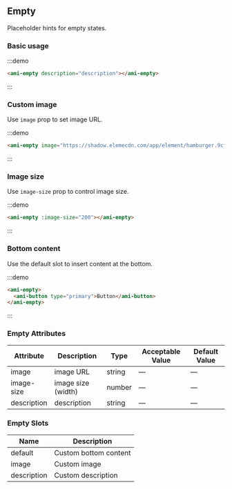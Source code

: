 ## Empty

Placeholder hints for empty states.

### Basic usage

:::demo

```html
<ami-empty description="description"></ami-empty>
```
:::

### Custom image

Use `image` prop to set image URL.

:::demo

```html
<ami-empty image="https://shadow.elemecdn.com/app/element/hamburger.9cf7b091-55e9-11e9-a976-7f4d0b07eef6.png"></ami-empty>
```
:::

### Image size

Use `image-size` prop to control image size.

:::demo

```html
<ami-empty :image-size="200"></ami-empty>
```
:::

### Bottom content

Use the default slot to insert content at the bottom.

:::demo

```html
<ami-empty>
  <ami-button type="primary">Button</ami-button>
</ami-empty>
```
:::

### Empty Attributes
| Attribute       | Description      | Type         | Acceptable Value    | Default Value   |
|-------------  |---------------- |---------------- |---------------------- |-------- |
| image          | image URL       | string  |          —             |    —     |
| image-size    | image size (width)  | number | — |    —  |
| description  | description    | string  |    —  |  — |

### Empty Slots

| Name | Description |
|------|--------|
| default | Custom bottom content  |
| image | Custom image     |
| description | Custom description     |
